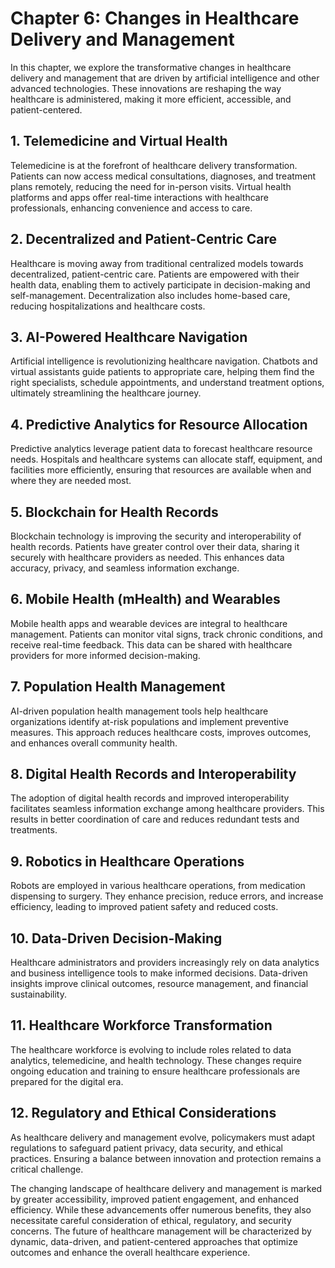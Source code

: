Chapter 6: Changes in Healthcare Delivery and Management
========================================================

In this chapter, we explore the transformative changes in healthcare delivery and management that are driven by artificial intelligence and other advanced technologies. These innovations are reshaping the way healthcare is administered, making it more efficient, accessible, and patient-centered.

**1. Telemedicine and Virtual Health**
--------------------------------------

Telemedicine is at the forefront of healthcare delivery transformation. Patients can now access medical consultations, diagnoses, and treatment plans remotely, reducing the need for in-person visits. Virtual health platforms and apps offer real-time interactions with healthcare professionals, enhancing convenience and access to care.

**2. Decentralized and Patient-Centric Care**
---------------------------------------------

Healthcare is moving away from traditional centralized models towards decentralized, patient-centric care. Patients are empowered with their health data, enabling them to actively participate in decision-making and self-management. Decentralization also includes home-based care, reducing hospitalizations and healthcare costs.

**3. AI-Powered Healthcare Navigation**
---------------------------------------

Artificial intelligence is revolutionizing healthcare navigation. Chatbots and virtual assistants guide patients to appropriate care, helping them find the right specialists, schedule appointments, and understand treatment options, ultimately streamlining the healthcare journey.

**4. Predictive Analytics for Resource Allocation**
---------------------------------------------------

Predictive analytics leverage patient data to forecast healthcare resource needs. Hospitals and healthcare systems can allocate staff, equipment, and facilities more efficiently, ensuring that resources are available when and where they are needed most.

**5. Blockchain for Health Records**
------------------------------------

Blockchain technology is improving the security and interoperability of health records. Patients have greater control over their data, sharing it securely with healthcare providers as needed. This enhances data accuracy, privacy, and seamless information exchange.

**6. Mobile Health (mHealth) and Wearables**
--------------------------------------------

Mobile health apps and wearable devices are integral to healthcare management. Patients can monitor vital signs, track chronic conditions, and receive real-time feedback. This data can be shared with healthcare providers for more informed decision-making.

**7. Population Health Management**
-----------------------------------

AI-driven population health management tools help healthcare organizations identify at-risk populations and implement preventive measures. This approach reduces healthcare costs, improves outcomes, and enhances overall community health.

**8. Digital Health Records and Interoperability**
--------------------------------------------------

The adoption of digital health records and improved interoperability facilitates seamless information exchange among healthcare providers. This results in better coordination of care and reduces redundant tests and treatments.

**9. Robotics in Healthcare Operations**
----------------------------------------

Robots are employed in various healthcare operations, from medication dispensing to surgery. They enhance precision, reduce errors, and increase efficiency, leading to improved patient safety and reduced costs.

**10. Data-Driven Decision-Making**
-----------------------------------

Healthcare administrators and providers increasingly rely on data analytics and business intelligence tools to make informed decisions. Data-driven insights improve clinical outcomes, resource management, and financial sustainability.

**11. Healthcare Workforce Transformation**
-------------------------------------------

The healthcare workforce is evolving to include roles related to data analytics, telemedicine, and health technology. These changes require ongoing education and training to ensure healthcare professionals are prepared for the digital era.

**12. Regulatory and Ethical Considerations**
---------------------------------------------

As healthcare delivery and management evolve, policymakers must adapt regulations to safeguard patient privacy, data security, and ethical practices. Ensuring a balance between innovation and protection remains a critical challenge.

The changing landscape of healthcare delivery and management is marked by greater accessibility, improved patient engagement, and enhanced efficiency. While these advancements offer numerous benefits, they also necessitate careful consideration of ethical, regulatory, and security concerns. The future of healthcare management will be characterized by dynamic, data-driven, and patient-centered approaches that optimize outcomes and enhance the overall healthcare experience.
